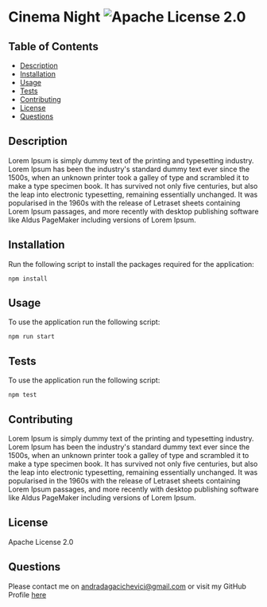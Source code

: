 # Cinema Night ![Apache License 2.0](https://img.shields.io/static/v1?label=Apache%20License%202.0&message=License&color=green)

## Table of Contents

- [Description](#description)
- [Installation](#installation)
- [Usage](#usage)
- [Tests](#tests)
- [Contributing](#contributing)
- [License](#license)
- [Questions](#questions)

## Description

Lorem Ipsum is simply dummy text of the printing and typesetting industry. Lorem Ipsum has been the industry's standard dummy text ever since the 1500s, when an unknown printer took a galley of type and scrambled it to make a type specimen book. It has survived not only five centuries, but also the leap into electronic typesetting, remaining essentially unchanged. It was popularised in the 1960s with the release of Letraset sheets containing Lorem Ipsum passages, and more recently with desktop publishing software like Aldus PageMaker including versions of Lorem Ipsum.

## Installation

Run the following script to install the packages required for the application:

```
npm install
```

## Usage

To use the application run the following script:

```
npm run start
```

## Tests

To use the application run the following script:

```
npm test
```

## Contributing

Lorem Ipsum is simply dummy text of the printing and typesetting industry. Lorem Ipsum has been the industry's standard dummy text ever since the 1500s, when an unknown printer took a galley of type and scrambled it to make a type specimen book. It has survived not only five centuries, but also the leap into electronic typesetting, remaining essentially unchanged. It was popularised in the 1960s with the release of Letraset sheets containing Lorem Ipsum passages, and more recently with desktop publishing software like Aldus PageMaker including versions of Lorem Ipsum.

## License

Apache License 2.0

## Questions

Please contact me on andradagacichevici@gmail.com or visit my GitHub Profile [here](https://github.com/andradag)